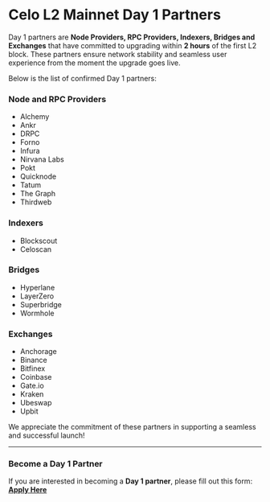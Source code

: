 # Celo L2 Mainnet Day 1 Partners

Day 1 partners are **Node Providers, RPC Providers, Indexers, Bridges and Exchanges** that have committed to upgrading within **2 hours** of the first L2 block.
These partners ensure network stability and seamless user experience from the moment the upgrade goes live.  

Below is the list of confirmed Day 1 partners:  

### Node and RPC Providers

- Alchemy
- Ankr  
- DRPC
- Forno
- Infura
- Nirvana Labs
- Pokt
- Quicknode  
- Tatum
- The Graph
- Thirdweb

### Indexers

- Blockscout
- Celoscan  

### Bridges

- Hyperlane
- LayerZero
- Superbridge
- Wormhole

### Exchanges

- Anchorage
- Binance
- Bitfinex
- Coinbase
- Gate.io
- Kraken
- Ubeswap
- Upbit

We appreciate the commitment of these partners in supporting a seamless and successful launch!

---

### Become a Day 1 Partner

If you are interested in becoming a **Day 1 partner**, please fill out this form:  
[**Apply Here**](https://docs.google.com/forms/d/e/1FAIpQLScFhKXF08dQON9N58iNq7H1xrZ0URrFozUZOFKwXj7uXjg2dg/viewform?usp=dialog)  
